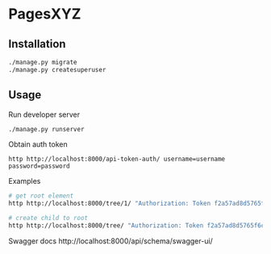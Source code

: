 # PagesXYZ


## Installation

```bash
./manage.py migrate
./manage.py createsuperuser
```

## Usage

Run developer server
```bash
./manage.py runserver
```

Obtain auth token
```
http http://localhost:8000/api-token-auth/ username=username password=password
```

Examples
```bash
# get root element
http http://localhost:8000/tree/1/ "Authorization: Token f2a57ad8d5765f6c4aa5bed76842dc1d983c057f"

# create child to root
http http://localhost:8000/tree/ "Authorization: Token f2a57ad8d5765f6c4aa5bed76842dc1d983c057f" parent=1 name="Second page"
```

Swagger docs http://localhost:8000/api/schema/swagger-ui/
